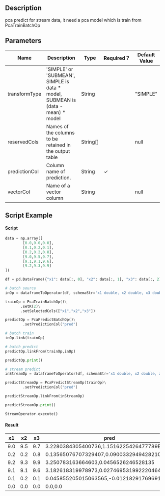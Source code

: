 ## Description
pca predict for stream data, it need a pca model which is train from PcaTrainBatchOp

## Parameters
| Name | Description | Type | Required？ | Default Value |
| --- | --- | --- | --- | --- |
| transformType | 'SIMPLE' or 'SUBMEAN', SIMPLE is data * model, SUBMEAN is (data - mean) * model | String |  | "SIMPLE" |
| reservedCols | Names of the columns to be retained in the output table | String[] |  | null |
| predictionCol | Column name of prediction. | String | ✓ |  |
| vectorCol | Name of a vector column | String |  | null |


## Script Example

#### Script

```python
data = np.array([
        [0.0,0.0,0.0],
        [0.1,0.2,0.1],
        [0.2,0.2,0.8],
        [9.0,9.5,9.7],
        [9.1,9.1,9.6],
        [9.2,9.3,9.9]
])

df = pd.DataFrame({"x1": data[:, 0], "x2": data[:, 1], "x3": data[:, 2]})

# batch source 
inOp = dataframeToOperator(df, schemaStr='x1 double, x2 double, x3 double', op_type='batch')

trainOp = PcaTrainBatchOp()\
       .setK(2)\
       .setSelectedCols(["x1","x2","x3"])

predictOp = PcaPredictBatchOp()\
        .setPredictionCol("pred")

# batch train
inOp.link(trainOp)

# batch predict
predictOp.linkFrom(trainOp,inOp)

predictOp.print()

# stream predict
inStreamOp = dataframeToOperator(df, schemaStr='x1 double, x2 double, x3 double', op_type='stream')

predictStreamOp = PcaPredictStreamOp(trainOp)\
        .setPredictionCol("pred")

predictStreamOp.linkFrom(inStreamOp)

predictStreamOp.print()

StreamOperator.execute()
```
#### Result

x1|x2|x3|pred
---|---|---|----
9.0|9.5|9.7|3.2280384305400736,1.1516225426477789E-4
0.2|0.2|0.8|0.13565076707329407,0.09003329494282108
9.2|9.3|9.9|3.250783163664603,0.0456526246528135
9.1|9.1|9.6|3.182618319978973,0.027469531992220464
0.1|0.2|0.1|0.045855205015063565,-0.012182917696915518
0.0|0.0|0.0|0.0,0.0

